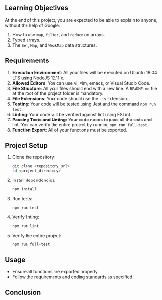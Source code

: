 
## Learning Objectives

At the end of this project, you are expected to be able to explain to anyone, without the help of Google:

1. How to use `map`, `filter`, and `reduce` on arrays.
2. Typed arrays.
3. The `Set`, `Map`, and `WeakMap` data structures.

## Requirements

1. **Execution Environment**: All your files will be executed on Ubuntu 18.04 LTS using NodeJS 12.11.x.
2. **Allowed Editors**: You can use vi, vim, emacs, or Visual Studio Code.
3. **File Structure**: All your files should end with a new line. A `README.md` file at the root of the project folder is mandatory.
4. **File Extensions**: Your code should use the `.js` extension.
5. **Testing**: Your code will be tested using Jest and the command `npm run test`.
6. **Linting**: Your code will be verified against lint using ESLint.
7. **Passing Tests and Linting**: Your code needs to pass all the tests and lint. You can verify the entire project by running `npm run full-test`.
8. **Function Export**: All of your functions must be exported.

## Project Setup

1. Clone the repository:
    ```sh
    git clone <repository_url>
    cd <project_directory>
    ```

2. Install dependencies:
    ```sh
    npm install
    ```

3. Run tests:
    ```sh
    npm run test
    ```

4. Verify linting:
    ```sh
    npm run lint
    ```

5. Verify the entire project:
    ```sh
    npm run full-test
    ```

## Usage

- Ensure all functions are exported properly.
- Follow the requirements and coding standards as specified.

## Conclusion
